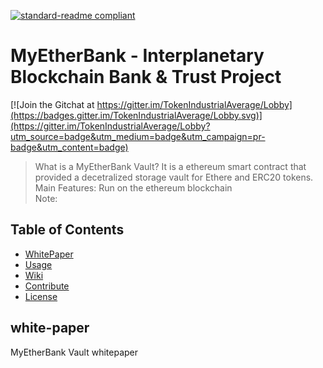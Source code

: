 [![standard-readme compliant](https://img.shields.io/badge/readme%20style-standard-brightgreen.svg?style=flat-square)](https://github.com/RichardLitt/standard-readme)

# MyEtherBank - Interplanetary Blockchain Bank & Trust Project

[![Join the Gitchat at https://gitter.im/TokenIndustrialAverage/Lobby](https://badges.gitter.im/TokenIndustrialAverage/Lobby.svg)](https://gitter.im/TokenIndustrialAverage/Lobby?utm_source=badge&utm_medium=badge&utm_campaign=pr-badge&utm_content=badge)


> What is a MyEtherBank Vault? It is a ethereum smart contract that provided a decetralized storage vault for Ethere and ERC20 tokens.  
Main Features: Run on the ethereum blockchain  
Note:

## Table of Contents
- [WhitePaper](#white-paper)
- [Usage](#usage)
- [Wiki](#wiki)
- [Contribute](#contribute)
- [License](#license)

## white-paper
MyEtherBank Vault whitepaper
